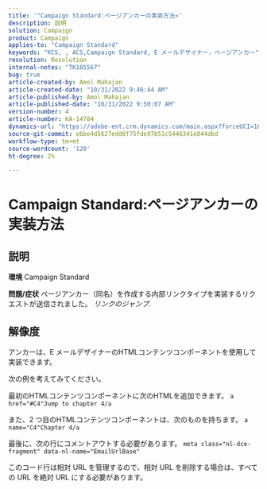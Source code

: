 ```yaml
---
title: '"Campaign Standard:ページアンカーの実装方法»'
description: 説明
solution: Campaign
product: Campaign
applies-to: "Campaign Standard"
keywords: "KCS, , ACS,Campaign Standard, E メールデザイナー，ページアンカー"
resolution: Resolution
internal-notes: "TK185567"
bug: true
article-created-by: Amol Mahajan
article-created-date: "10/31/2022 9:46:44 AM"
article-published-by: Amol Mahajan
article-published-date: "10/31/2022 9:50:07 AM"
version-number: 4
article-number: KA-14784
dynamics-url: "https://adobe-ent.crm.dynamics.com/main.aspx?forceUCI=1&pagetype=entityrecord&etn=knowledgearticle&id=3fe073ea-0059-ed11-9561-6045bd006079"
source-git-commit: e6be4d5627edd8f75fde97b51c5446341e844dbd
workflow-type: tm+mt
source-wordcount: '120'
ht-degree: 2%

---
```


# Campaign Standard:ページアンカーの実装方法

## 説明

<b>環境</b>
Campaign Standard


<b>問題/症状</b>
ページアンカー（同名）を作成する内部リンクタイプを実装するリクエストが送信されました。 *リンクのジャンプ*.


## 解像度


アンカーは、E メールデザイナーのHTMLコンテンツコンポーネントを使用して実装できます。

次の例を考えてみてください。

最初のHTMLコンテンツコンポーネントに次のHTMLを追加できます。
`a href="#C4"Jump to chapter 4/a`

また、2 つ目のHTMLコンテンツコンポーネントは、次のものを持ちます。
`a name="C4"Chapter 4/a`

最後に、次の行にコメントアウトする必要があります。
`meta class="nl-dce-fragment" data-nl-name="EmailUrlBase"`

このコード行は相対 URL を管理するので、相対 URL を削除する場合は、すべての URL を絶対 URL にする必要があります。
